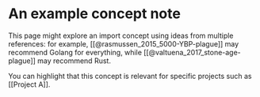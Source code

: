 # An example concept note

This page might explore an import concept using ideas from multiple references: for example, [[@rasmussen_2015_5000-YBP-plague]] may recommend Golang for everything, while [[@valtuena_2017_stone-age-plague]] may recommend Rust.

You can highlight that this concept is relevant for specific projects such as [[Project A]].
